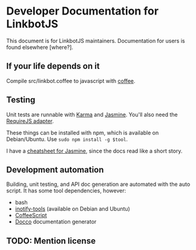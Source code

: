 # Developer Documentation for LinkbotJS

This document is for LinkbotJS maintainers. Documentation for users is found
elsewhere [where?].

## If your life depends on it

Compile src/linkbot.coffee to javascript with
[coffee](http://coffeescript.org/).

## Testing

Unit tests are runnable with
[Karma](http://karma-runner.github.io/0.10/index.html) and
[Jasmine](http://jasmine.github.io/). You'll also need the [RequireJS
adapter](https://npmjs.org/package/karma-requirejs).

These things can be installed with npm, which is available on
Debian/Ubuntu. Use `sudo npm install -g $tool`.

I have a [cheatsheet for
Jasmine](https://workflowy.com/shared/d23cf9f1-acb7-4596-6b17-e022b8c0f393/),
since the docs read like a short story.

## Development automation

Building, unit testing, and API doc generation are automated with the auto
script. It has some tool dependencies, however:

* bash
* [inotify-tools](http://inotify-tools.sourceforge.net/) (available on Debian and Ubuntu)
* [CoffeeScript](http://coffeescript.org/)
* [Docco](http://jashkenas.github.io/docco/) documentation generator

## TODO: Mention license
